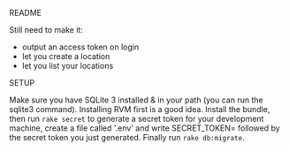 README

Still need to make it:

* output an access token on login
* let you create a location
* let you list your locations

SETUP

Make sure you have SQLite 3 installed & in your path (you can run the sqlite3 command). Installing RVM first is a good idea. Install the bundle, then run `rake secret` to generate a secret token for your development machine, create a file called '.env' and write SECRET_TOKEN= followed by the secret token you just generated. Finally run `rake db:migrate`.